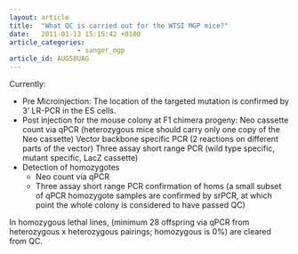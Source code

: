 ```yaml
---
layout: article
title:  "What QC is carried out for the WTSI MGP mice?"
date:   2011-01-13 15:15:42 +0100
article_categories: 
                 - sanger_mgp
article_id: AUG58UAG
---
```


Currently:

* Pre Microinjection: The location of the targeted mutation is confirmed by 3’ LR-PCR in the ES cells.
* Post injection for the mouse colony at F1 chimera progeny:
Neo cassette count via qPCR (heterozygous mice should carry only one copy of the Neo cassette)
Vector backbone specific PCR (2 reactions on different parts of the vector)
Three assay short range PCR (wild type specific, mutant specific, LacZ cassette)
* Detection of homozygotes
    * Neo count via qPCR
    * Three assay short range PCR confirmation of homs (a small subset of qPCR homozygote samples are confirmed by srPCR, at which point the whole colony is considered to have passed QC)

In homozygous lethal lines, (minimum 28 offspring via qPCR from heterozygous x heterozygous pairings; homozygous is 0%) are cleared from QC.